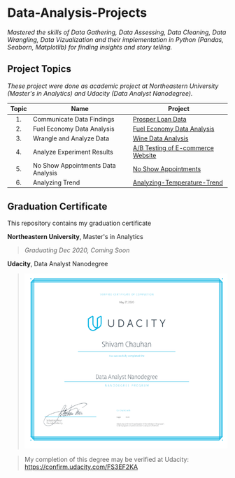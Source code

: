 # Data-Analysis-Projects

*Mastered the skills of Data Gathering, Data Assessing, Data Cleaning, Data Wrangling, Data Vizualization and their implementation in Python (Pandas, Seaborn, Matplotlib) for finding insights and story telling.*

## Project Topics
*These project were done as academic project at Northeastern University (Master's in Analytics) and Udacity (Data Analyst Nanodegree).*

| Topic | Name | Project |
|:-----:|------|---------|
| 1.    | Communicate Data Findings | [Prosper Loan Data](https://github.com/Chauhanshi/Prosper-Loan-Data-Analysis) |
| 2. | Fuel Economy Data Analysis | [Fuel Economy Data Analysis](https://nbviewer.jupyter.org/github/Chauhanshi/Data-Analysis-NoShow-Fuel/blob/master/Fuel%20Economy%20Data%20Analysis/Fuel%20Economy%20Data%20Analysis.ipynb) |
| 3.    | Wrangle and Analyze Data | [Wine Data Analysis](https://nbviewer.jupyter.org/github/Chauhanshi/Data-Analysis-on-Wine-Quality-Data/blob/master/Wine%20Quality%20Data%20%20Analysis.ipynb) |
| 4. | Analyze Experiment Results | [A/B Testing of E-commerce Website](https://nbviewer.jupyter.org/github/Chauhanshi/E-commerce-A-B-Testing/blob/master/Analyze_ab_test_results_notebook.ipynb) |
| 5. | No Show Appointments Data Analysis | [No Show Appointments](https://nbviewer.jupyter.org/github/Chauhanshi/Data-Analysis-NoShow-Fuel/blob/master/noshowappointments/Project%202%20-%20Investing%20Dataset-checkpoint.ipynb) |
| 6. | Analyzing Trend | [Analyzing-Temperature-Trend](https://nbviewer.jupyter.org/github/Chauhanshi/Analyzing-Temperature-Trend/blob/master/Udacity_project1_DA_Shivam.pdf) |


## Graduation Certificate
This repository contains my graduation certificate

**Northeastern University**, Master's in Analytics 
> *Graduating Dec 2020, Coming Soon*

**Udacity**, Data Analyst Nanodegree

> <img src="https://github.com/Chauhanshi/Data-Analysis-Projects/blob/main/DA_cert_udacity.PNG" alt="Data Analyst Nanodegree Certificate" height="400" >

> My completion of this degree may be verified at Udacity: https://confirm.udacity.com/FS3EF2KA
